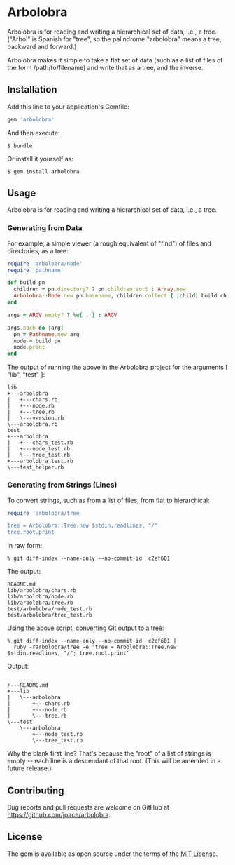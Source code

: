 # Arbolobra

Arbolobra is for reading and writing a hierarchical set of data, i.e., a tree. ("Arbol" is Spanish
for "tree", so the palindrome "arbolobra" means a tree, backward and forward.)

Arbolobra makes it simple to take a flat set of data (such as a list of files of the form
/path/to/filename) and write that as a tree, and the inverse.

## Installation

Add this line to your application's Gemfile:

```ruby
gem 'arbolobra'
```

And then execute:

    $ bundle

Or install it yourself as:

    $ gem install arbolobra

## Usage

Arbolobra is for reading and writing a hierarchical set of data, i.e., a tree.

### Generating from Data

For example, a simple viewer (a rough equivalent of "find") of files and directories, as a tree:

```ruby
require 'arbolobra/node'
require 'pathname'

def build pn
  children = pn.directory? ? pn.children.sort : Array.new
  Arbolobra::Node.new pn.basename, children.collect { |child| build child }
end

args = ARGV.empty? ? %w{ . } : ARGV

args.each do |arg|
  pn = Pathname.new arg
  node = build pn
  node.print
end
```

The output of running the above in the Arbolobra project for the arguments [ "lib", "test" ]:

```text
lib
+---arbolobra
|   +---chars.rb
|   +---node.rb
|   +---tree.rb
|   \---version.rb
\---arbolobra.rb
test
+---arbolobra
|   +---chars_test.rb
|   +---node_test.rb
|   \---tree_test.rb
+---arbolobra_test.rb
\---test_helper.rb
```

### Generating from Strings (Lines)

To convert strings, such as from a list of files, from flat to hierarchical:

```ruby
require 'arbolobra/tree

tree = Arbolobra::Tree.new $stdin.readlines, "/"
tree.root.print
```

In raw form:

```shell
% git diff-index --name-only --no-commit-id  c2ef601
```

The output:

```text
README.md
lib/arbolobra/chars.rb
lib/arbolobra/node.rb
lib/arbolobra/tree.rb
test/arbolobra/node_test.rb
test/arbolobra/tree_test.rb
```

Using the above script, converting Git output to a tree:

```shell
% git diff-index --name-only --no-commit-id  c2ef601 |
  ruby -rarbolobra/tree -e 'tree = Arbolobra::Tree.new $stdin.readlines, "/"; tree.root.print'
```

Output:

```text

+---README.md
+---lib
|   \---arbolobra
|       +---chars.rb
|       +---node.rb
|       \---tree.rb
\---test
    \---arbolobra
        +---node_test.rb
        \---tree_test.rb
```

Why the blank first line? That's because the "root" of a list of strings is empty -- each line is a
descendant of that root. (This will be amended in a future release.)

## Contributing

Bug reports and pull requests are welcome on GitHub at https://github.com/jpace/arbolobra.

## License

The gem is available as open source under the terms of the [MIT License](http://opensource.org/licenses/MIT).
